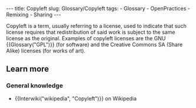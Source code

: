 --- title: Copyleft slug: Glossary/Copyleft tags: - Glossary - OpenPractices - Remixing - Sharing ---

Copyleft is a term, usually referring to a license, used to indicate that such license requires that redistribution of said work is subject to the same license as the original. Examples of copyleft licenses are the GNU {{Glossary("GPL")}} (for software) and the Creative Commons SA (Share Alike) licenses (for works of art).

## Learn more

### General knowledge

- {{Interwiki("wikipedia", "Copyleft")}} on Wikipedia
